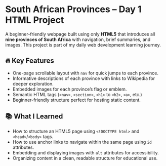 # South African Provinces – Day 1 HTML Project

A beginner-friendly webpage built using only **HTML5** that introduces all **nine provinces of South Africa** with navigation, brief summaries, and images. This project is part of my daily web development learning journey.

## 🔥 Key Features
- One-page scrollable layout with `nav` for quick jumps to each province.
- Informative descriptions of each province with links to Wikipedia for deeper exploration.
- Embedded images for each province’s flag or emblem.
- Semantic HTML tags (`<nav>`, `<section>`, `<h1>` to `<h2>`, `<a>`, etc.)
- Beginner-friendly structure perfect for hosting static content.

## 📚 What I Learned
- How to structure an HTML5 page using `<!DOCTYPE html>` and `<head>`/`<body>` tags.
- How to use anchor links to navigate within the same page using `id` attributes.
- Embedding and displaying images with `alt` attributes for accessibility.
- Organizing content in a clean, readable structure for educational use.

